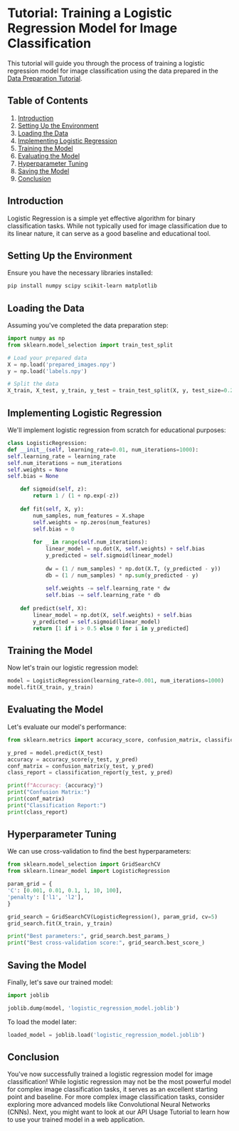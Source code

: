 # Tutorial: Training a Logistic Regression Model for Image Classification

This tutorial will guide you through the process of training a logistic regression model for image classification using the data prepared in the [Data Preparation Tutorial](data-preparation.md).

## Table of Contents

1. [Introduction](#introduction)
2. [Setting Up the Environment](#setting-up-the-environment)
3. [Loading the Data](#loading-the-data)
4. [Implementing Logistic Regression](#implementing-logistic-regression)
5. [Training the Model](#training-the-model)
6. [Evaluating the Model](#evaluating-the-model)
7. [Hyperparameter Tuning](#hyperparameter-tuning)
8. [Saving the Model](#saving-the-model)
9. [Conclusion](#conclusion)

## Introduction

Logistic Regression is a simple yet effective algorithm for binary classification tasks. While not typically used for image classification due to its linear nature, it can serve as a good baseline and educational tool.

## Setting Up the Environment

Ensure you have the necessary libraries installed:

```bash
pip install numpy scipy scikit-learn matplotlib
```

## Loading the Data
Assuming you've completed the data preparation step:
```python
import numpy as np
from sklearn.model_selection import train_test_split

# Load your prepared data
X = np.load('prepared_images.npy')
y = np.load('labels.npy')

# Split the data
X_train, X_test, y_train, y_test = train_test_split(X, y, test_size=0.2, random_state=42)
```

## Implementing Logistic Regression
We'll implement logistic regression from scratch for educational purposes:
```python
class LogisticRegression:
def __init__(self, learning_rate=0.01, num_iterations=1000):
self.learning_rate = learning_rate
self.num_iterations = num_iterations
self.weights = None
self.bias = None

    def sigmoid(self, z):
        return 1 / (1 + np.exp(-z))
    
    def fit(self, X, y):
        num_samples, num_features = X.shape
        self.weights = np.zeros(num_features)
        self.bias = 0
        
        for _ in range(self.num_iterations):
            linear_model = np.dot(X, self.weights) + self.bias
            y_predicted = self.sigmoid(linear_model)
            
            dw = (1 / num_samples) * np.dot(X.T, (y_predicted - y))
            db = (1 / num_samples) * np.sum(y_predicted - y)
            
            self.weights -= self.learning_rate * dw
            self.bias -= self.learning_rate * db
    
    def predict(self, X):
        linear_model = np.dot(X, self.weights) + self.bias
        y_predicted = self.sigmoid(linear_model)
        return [1 if i > 0.5 else 0 for i in y_predicted]
```

## Training the Model
Now let's train our logistic regression model:
```python
model = LogisticRegression(learning_rate=0.001, num_iterations=1000)
model.fit(X_train, y_train)
```

## Evaluating the Model
Let's evaluate our model's performance:
```python
from sklearn.metrics import accuracy_score, confusion_matrix, classification_report

y_pred = model.predict(X_test)
accuracy = accuracy_score(y_test, y_pred)
conf_matrix = confusion_matrix(y_test, y_pred)
class_report = classification_report(y_test, y_pred)

print(f"Accuracy: {accuracy}")
print("Confusion Matrix:")
print(conf_matrix)
print("Classification Report:")
print(class_report)
```

## Hyperparameter Tuning
We can use cross-validation to find the best hyperparameters:
```python
from sklearn.model_selection import GridSearchCV
from sklearn.linear_model import LogisticRegression

param_grid = {
'C': [0.001, 0.01, 0.1, 1, 10, 100],
'penalty': ['l1', 'l2'],
}

grid_search = GridSearchCV(LogisticRegression(), param_grid, cv=5)
grid_search.fit(X_train, y_train)

print("Best parameters:", grid_search.best_params_)
print("Best cross-validation score:", grid_search.best_score_)
```

## Saving the Model
Finally, let's save our trained model:
```python
import joblib

joblib.dump(model, 'logistic_regression_model.joblib')
```

To load the model later:
```python
loaded_model = joblib.load('logistic_regression_model.joblib')
```

## Conclusion
You've now successfully trained a logistic regression model for image classification! While logistic regression may not be the most powerful model for complex image classification tasks, it serves as an excellent starting point and baseline.
For more complex image classification tasks, consider exploring more advanced models like Convolutional Neural Networks (CNNs).
Next, you might want to look at our API Usage Tutorial to learn how to use your trained model in a web application.